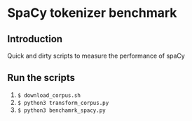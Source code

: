 # SpaCy tokenizer benchmark

## Introduction

Quick and dirty scripts to measure the performance of spaCy

## Run the scripts

1. `$ download_corpus.sh`
2. `$ python3 transform_corpus.py`
3. `$ python3 benchamrk_spacy.py`
